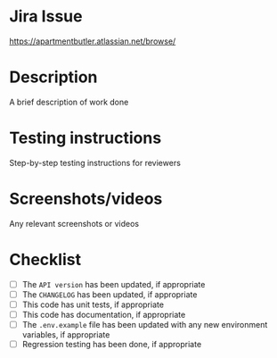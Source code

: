 # Jira Issue

https://apartmentbutler.atlassian.net/browse/

# Description

A brief description of work done

# Testing instructions

Step-by-step testing instructions for reviewers

# Screenshots/videos

Any relevant screenshots or videos

# Checklist

- [ ] The `API version` has been updated, if appropriate
- [ ] The `CHANGELOG` has been updated, if appropriate
- [ ] This code has unit tests, if appropriate
- [ ] This code has documentation, if appropriate
- [ ] The `.env.example` file has been updated with any new environment variables, if appropriate
- [ ] Regression testing has been done, if appropriate
